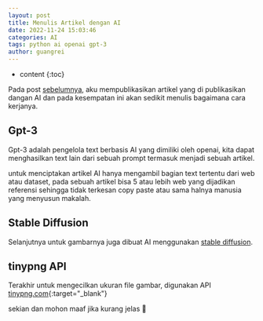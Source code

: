 ```yaml
---
layout: post
title: Menulis Artikel dengan AI
date: 2022-11-24 15:03:46
categories: AI
tags: python ai openai gpt-3
author: guangrei
---
```


* content
{:toc}

Pada post [sebelumnya](https://guangrei.github.io/2022/11/24/hujan/), aku mempublikasikan artikel yang di publikasikan dangan AI dan pada kesempatan ini akan sedikit menulis bagaimana cara kerjanya.

## Gpt-3

Gpt-3 adalah pengelola text berbasis AI yang dimiliki oleh openai, kita dapat menghasilkan text lain dari sebuah prompt termasuk menjadi sebuah artikel.

untuk menciptakan artikel AI hanya mengambil bagian text tertentu dari web atau dataset, pada sebuah artikel bisa 5 atau lebih web yang dijadikan referensi sehingga tidak terkesan copy paste atau sama halnya manusia yang menyusun makalah.

## Stable Diffusion

Selanjutnya untuk gambarnya juga dibuat AI menggunakan [stable diffusion](https://github.com/CompVis/stable-diffusion).

## tinypng API

Terakhir untuk mengecilkan ukuran file gambar, digunakan API [tinypng.com](https://tinypng.com){:target="_blank"}

sekian dan mohon maaf jika kurang jelas 🙏
